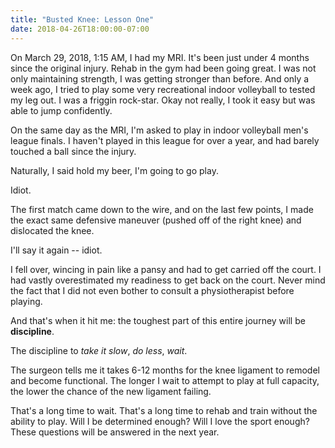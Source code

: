 ```yaml
---
title: "Busted Knee: Lesson One"
date: 2018-04-26T18:00:00-07:00
---
```


On March 29, 2018, 1:15 AM, I had my MRI.
It's been just under 4 months since the original injury.
Rehab in the gym had been going great.
I was not only maintaining strength, I was getting stronger than before.
And only a week ago, I tried to play some very recreational indoor volleyball to tested my leg out.
I was a friggin rock-star.
Okay not really, I took it easy but was able to jump confidently.

On the same day as the MRI, I'm asked to play in indoor volleyball men's league finals.
I haven't played in this league for over a year, and had barely touched a ball since the injury.

Naturally, I said hold my beer, I'm going to go play.

Idiot.

The first match came down to the wire, and on the last few points, I made the exact same defensive maneuver (pushed off of the right knee) and dislocated the knee.

I'll say it again -- idiot.

I fell over, wincing in pain like a pansy and had to get carried off the court.
I had vastly overestimated my readiness to get back on the court.
Never mind the fact that I did not even bother to consult a physiotherapist before playing.

And that's when it hit me: the toughest part of this entire journey will be **discipline**.

The discipline to *take it slow*, *do less*, *wait*.

The surgeon tells me it takes 6-12 months for the knee ligament to remodel and become functional.
The longer I wait to attempt to play at full capacity, the lower the chance of the new ligament failing.

That's a long time to wait.
That's a long time to rehab and train without the ability to play.
Will I be determined enough?
Will I love the sport enough?
These questions will be answered in the next year.
